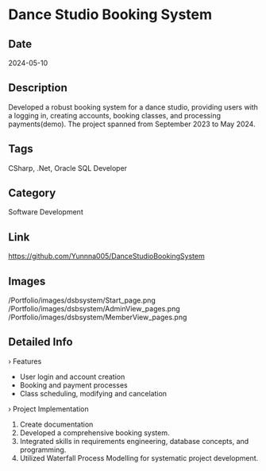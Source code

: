 # Dance Studio Booking System

## Date 
2024-05-10

## Description
Developed a robust booking system for a dance studio, providing users with a logging in, creating accounts, booking classes, and processing payments(demo). The project spanned from September 2023 to May 2024.

## Tags
CSharp, .Net, Oracle SQL Developer

## Category
Software Development

## Link
https://github.com/Yunnna005/DanceStudioBookingSystem

## Images
/Portfolio/images/dsbsystem/Start_page.png
/Portfolio/images/dsbsystem/AdminView_pages.png
/Portfolio/images/dsbsystem/MemberView_pages.png

## Detailed Info
› Features

* User login and account creation
* Booking and payment processes
* Class scheduling, modifying and cancelation

› Project Implementation

1. Create documentation
1. Developed a comprehensive booking system.
1. Integrated skills in requirements engineering, database concepts, and programming.
1. Utilized Waterfall Process Modelling for systematic project development.
